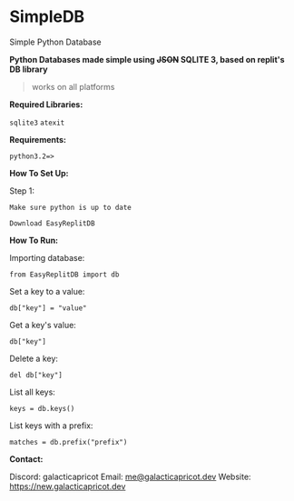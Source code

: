 # SimpleDB
Simple Python Database

**Python Databases made simple using ~~JSON~~ SQLITE 3, based on replit's DB library**

> works on all platforms


**Required Libraries:**

`sqlite3` `atexit`

**Requirements:**

`python3.2=>`

**How To Set Up:**

Step 1:

    Make sure python is up to date
    
    Download EasyReplitDB
    
    
**How To Run:**

Importing database:

    from EasyReplitDB import db

Set a key to a value:

    db["key"] = "value"

Get a key's value:

    db["key"]

Delete a key:

    del db["key"]

List all keys:

    keys = db.keys()

List keys with a prefix:

    matches = db.prefix("prefix")


**Contact:**

Discord: galacticapricot
Email: me@galacticapricot.dev
Website: https://new.galacticapricot.dev
